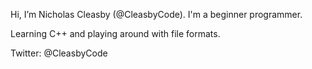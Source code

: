Hi, I’m Nicholas Cleasby (@CleasbyCode).  I'm a beginner programmer.  

Learning C++ and playing around with file formats.

Twitter: @CleasbyCode

<!---
CleasbyCode/CleasbyCode is a ✨ special ✨ repository because its `README.md` (this file) appears on your GitHub profile.
You can click the Preview link to take a look at your changes.
--->
